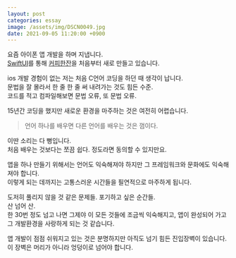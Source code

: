 ```yaml
---
layout: post
categories: essay
image: /assets/img/DSCN0049.jpg
date: 2021-09-05 11:20:00 +0900
---
```


요즘 아이폰 앱 개발을 하며 지냅니다.  
[SwiftUI](https://developer.apple.com/xcode/swiftui)를 통해 [커피한잔](https://withcoffee.app)을 처음부터 새로 만들고 있습니다.

ios 개발 경험이 없는 저는 처음 C언어 코딩을 하던 때 생각이 납니다.  
문법을 잘 몰라서 한 줄 한 줄 써 내려가는 것도 힘든 수준.  
코드를 적고 컴파일해보면 문법 오류, 또 문법 오류.

15년간 코딩을 했지만 새로운 환경을 마주하는 것은 여전히 어렵습니다.

>언어 하나를 배우면 다른 언어를 배우는 것은 껌이다.

이딴 소리는 다 뻥입니다.  
처음 배우는 것보다는 쪼끔 쉽다. 정도라면 동의할 수 있지만요.

앱을 하나 만들기 위해서는 언어도 익숙해져야 하지만 그 프레임워크와 문화에도 익숙해져야 합니다.  
이렇게 되는 데까지는 고통스러운 시간들을 필연적으로 마주하게 됩니다.

도저히 풀리지 않을 것 같은 문제들. 포기하고 싶은 순간들.  
산 넘어 산.  
한 30번 정도 넘고 나면 그제야 이 모든 것들에 조금씩 익숙해지고, 앱이 완성되어 가고 그 개발환경을 사랑하게 되는 것 같습니다.

앱 개발이 점점 쉬워지고 있는 것은 분명하지만 아직도 넘기 힘든 진입장벽이 있습니다.  
이 장벽은 머리가 아니라 엉덩이로 넘어야 합니다.